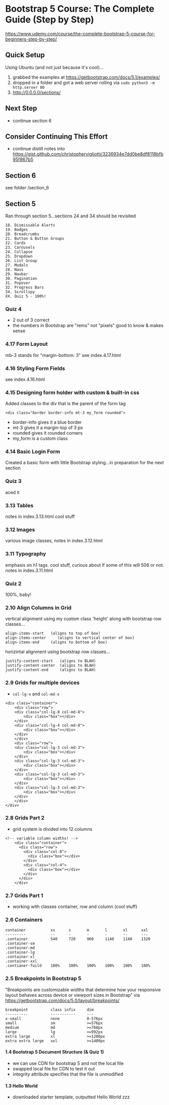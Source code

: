 # Bootstrap 5 Course: The Complete Guide (Step by Step)

https://www.udemy.com/course/the-complete-bootstrap-5-course-for-beginners-step-by-step/

## Quick Setup

Using Ubuntu (and not just because it's cool)...

1. grabbed the examples at https://getbootstrap.com/docs/5.1/examples/ 
2. dropped in a folder and got a web server rolling via `sudo python3 -m http.server 80` 
3. http://0.0.0.0/sections/ 

## Next Step

* continue section 6

## Consider Continuing This Effort

* continue distill notes into https://gist.github.com/christophervigliotti/3236934e7dd0be8df8118bfb95f867b5

## Section 6

see folder /section_6

## Section 5
Ran through section 5...sections 24 and 34 should be revisited
```
18. Dismissable Alerts
19. Badges
20. Breadcrumbs
21. Button & Button Groups
22. Cards
23. Carousels
24. Collapse
25. Dropdown
26. List Group
27. Modals
28. Navs
29. Navbar
30. Pagination
31. Popover
32. Progress Bars
34. Scrollspy
XX. Quiz 5 - 100%!
```

### Quiz 4
* 2 out of 3 correct
* the numbers in Bootstrap are "rems" not "pixels" good to know & makes sense

### 4.17 Form Layout
mb-3 stands for "margin-bottom: 3"
see index.4.17.html

### 4.16 Styling Form Fields
see index.4.16.html

### 4.15 Designing form holder with custom & built-in css

Added classes to the div that is the parent of the form tag

`<div class="border border-info mt-3 my_form rounded">`
* border-info gives it a blue border
* mt-3 gives it a margin-top of 3 px
* rounded gives it rounded corners
* my_form is a custom class

### 4.14 Basic Login Form
Created a basic form with little Bootstrap styling...in preparation for the next section

### Quiz 3
aced it

### 3.13 Tables
notes in index.3.13.html cool stuff

### 3.12 Images
various image classes, notes in index.3.12.html

### 3.11 Typography
emphasis on h1 tags.  cool stuff, curious about if some of this will 508 or not.
notes in index.3.11.html

### Quiz 2
100%, baby!

### 2.10 Align Columns in Grid

vertical alignment using my custom class 'height' along with bootstrap row classes...

```
align-items-start   (aligns to top of box)
align-items-center     (aligns to vertical center of box)
align-items-end     (aligns to bottom of box)
```

horizintal alignment using bootstrap row classes... 

```
justify-content-start   (aligns to BLAH)
justify-content-center  (aligns to BLAH)
justify-content-end     (aligns to BLAH)
```

### 2.9 Grids for multiple devices

* `col-lg-x` and `col-md-x`

```
<div class="container">
    <div class="row">
    <div class="col-lg-8 col-md-8">
        <div class="box"></div>
    </div>
    <div class="col-lg-4 col-md-8">
        <div class="box"></div>
    </div>
    </div>
    <div class="row">
    <div class="col-lg-3 col-md-3">
        <div class="box"></div>
    </div>
    <div class="col-lg-3 col-md-3">
        <div class="box"></div>
    </div>
    <div class="col-lg-3 col-md-3">
        <div class="box"></div>
    </div>
    <div class="col-lg-3 col-md-3">
        <div class="box"></div>
    </div>
    </div>
</div>
```

### 2.8 Grids Part 2

* grid system is divided into 12 columns

```
<!-- variable column widths! -->
    <div class="container">
      <div class="row">
        <div class="col-8">
          <div class="box"></div>
        </div>
        <div class="col-4">
          <div class="box"></div>
        </div>
      </div>
    </div>
```

### 2.7 Grids Part 1

* working with classes container, row and column (cool stuff)

### 2.6 Containers

```
container           xs      s       m       l       xl      xxl
---------           --      -       -       -       --      ---
.container          540     720     960     1140    1140    1320
.container-sm
.container-md
.container-lg
.container-xl
.container-xxl
.contianer-fuild    100%    100%    100%    100%    100%    100%
```

### 2.5 Breakpoints in Bootstrap 5

"Breakpoints are customizable widths that determine how your responsive layout behaves across device or viewport sizes in Bootstrap" via https://getbootstrap.com/docs/5.0/layout/breakpoints/ 

```
breakpoint          class infix     dim
----------          -----------     ---
x-small             none            0-576px
small               sm              >=576px
medium              md              >=768px
large               lg              >=992px
extra large         xl              >=1200px
extra extra large   xxl             >=1400px
```

#### 1.4 Bootstrap 5 Document Structure (& Quiz 1)
* we can use CDN for bootstrap 5 and not the local file
* swapped local file for CDN to test it out
* integrity attribute specifies that the file is unmodified

#### 1.3 Hello World
* downloaded starter template, outputted Hello World zzz